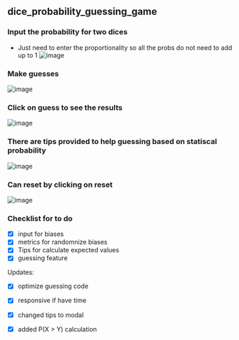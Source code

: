 ## dice_probability_guessing_game
### Input the probability for two dices
- Just need to enter the proportionality so all the probs do not need to add up to 1
![image](https://user-images.githubusercontent.com/77596290/218332468-90b891db-8b4a-4456-b531-62b1e4b37b1f.png)

### Make guesses
![image](https://user-images.githubusercontent.com/77596290/218332482-37c1e719-cc49-45a7-8fa3-416fe6f94b7e.png)

### Click on guess to see the results
![image](https://user-images.githubusercontent.com/77596290/218332534-afd855cd-0eb2-42c9-8aa2-3758ead1378a.png)

### There are tips provided to help guessing based on statiscal probability
![image](https://user-images.githubusercontent.com/77596290/218332563-7b0e0b43-781a-45ac-9ee5-25f9a258aa86.png)

### Can reset by clicking on reset
![image](https://user-images.githubusercontent.com/77596290/218332577-aec9dd8d-806a-4f69-bcd7-093593f69843.png)




### Checklist for to do
- [X] input for biases
- [X] metrics for randomnize biases
- [X] Tips for calculate expected values
- [X] guessing feature

Updates:
- [X] optimize guessing code
- [X] responsive if have time
- [X] changed tips to modal
- [X] added P(X > Y) calculation

